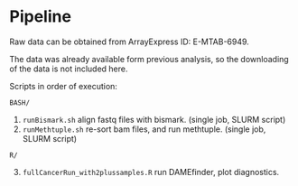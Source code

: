 # Pipeline

Raw data can be obtained from ArrayExpress ID: E-MTAB-6949. 

The data was already available form previous analysis, so the downloading of the data is not included here.

Scripts in order of execution:

`BASH/` 
1. `runBismark.sh` align fastq files with bismark. (single job, SLURM script)
2. `runMethtuple.sh` re-sort bam files, and run methtuple. (single job, SLURM script)

`R/`

 3. `fullCancerRun_with2plussamples.R` run DAMEfinder, plot diagnostics.
